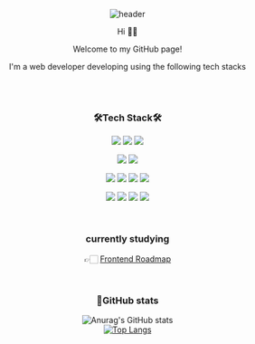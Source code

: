 <div align="center">

![header](https://capsule-render.vercel.app/api?type=waving&color=gradient&height=260&section=header&text=Welcome👋&fontSize=90)

Hi 👋🏻

Welcome to my GitHub page!

I'm a web developer developing using the following tech stacks

<br/><br/>

### 🛠Tech Stack🛠
<div>
<p>
  <img src="https://img.shields.io/badge/HTML-E34F26?style=for-the-badge&logo=Html5&logoColor=white"/>
  <img src="https://img.shields.io/badge/CSS-3DAD4B?style=for-the-badge&logo=Css3&logoColor=white"/>
  <img src="https://img.shields.io/badge/JavaScript-F7DF1E?style=for-the-badge&logo=javascript&logoColor=black"/>  
</p>

<p>
  <img src="https://img.shields.io/badge/react-61DAFB?style=for-the-badge&logo=react&logoColor=blue"/>
  <img src="https://img.shields.io/badge/next.js-8D5A9E?style=for-the-badge&logo=nextdotjs&logoColor=white"/>
</p>

<p>
  <img src="https://img.shields.io/badge/typescript-3178C6?style=for-the-badge&logo=typescript&logoColor=white"/>
  <img src="https://img.shields.io/badge/nest.js-E0234E?style=for-the-badge&logo=nestjs&logoColor=white"/>
  <img src="https://img.shields.io/badge/Postgresql-4169E1?style=for-the-badge&logo=postgresql&logoColor=white"/>
  <img src="https://img.shields.io/badge/graphql-E10098?style=for-the-badge&logo=graphql&logoColor=white"/>
</p>

<p>
  <img src="https://img.shields.io/badge/JAVA-007396?style=for-the-badge&logo=java&logoColor=white">
  <img src="https://img.shields.io/badge/Spring-6DB33F?style=for-the-badge&logo=Spring&logoColor=white">
  <img src="https://img.shields.io/badge/MySQL-4479A1?style=for-the-badge&logo=mysql&logoColor=white">
  <img src="https://img.shields.io/badge/mariaDB-003545?style=for-the-badge&logo=mariaDB&logoColor=white">
</p>
 
</div>
<br/>

<h3>currently studying</h3>

👉🏻 [Frontend Roadmap](https://frontend-roadmap-soyeon.netlify.app)


<br/>

### 🌱GitHub stats

 ![Anurag's GitHub stats](https://github-readme-stats.vercel.app/api?username=isylsy166&show_icons=true&theme=dracula)
 <br/>
 [![Top Langs](https://github-readme-stats.vercel.app/api/top-langs/?username=isylsy166&layout=compact&theme=dracula&langs_count=4)](https://github.com/anuraghazra/github-readme-stats)

   
</div>




